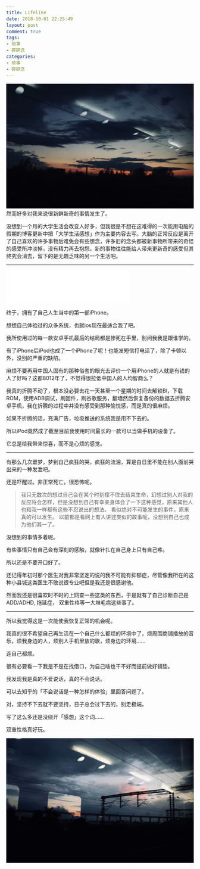 ```yaml
---
title: Lifeline
date: 2018-10-01 22:25:49
layout: post
comment: true
tags:
- 琐事
- 碎碎念
categories:
- 琐事
- 碎碎念
---
```

![Trip](images/trip.jpg)
然而好多对我来说很新鲜新奇的事情发生了。

<!--more-->

没想到一个月的大学生活会改变人好多，但我很是不想在这难得的一次能用电脑的假期的博客更新中把「大学生活感想」作为主要内容去写。大脑的正常反应是离开了自己喜欢的许多事物后难免会有些想念，许多旧的念头都被新事物所带来的奇怪的感受所冲淡掉，没有精力再去抱怨。新的事物往往能给人带来更新奇的感受但其终究会消去，留下的是无趣乏味的另一个生活吧。

---

<iframe frameborder="no" border="0" marginwidth="0" marginheight="0" width=330 height=86 src="//music.163.com/outchain/player?type=2&id=467164552&auto=1&height=66"></iframe>

终于，拥有了自己人生当中的第一部iPhone。

想想自己体验过的众多系统，也就ios现在最适合我了吧。

我所使用过的每一款安卓手机最后的结局都是惨死在手里，别问我我是跟谁学的。

有了iPhone后iPod也成了一个iPhone了呢！也能发短信打电话了，除了卡顿以外，没别的严重的缺陷。

麻烦不要再用中国人固有的那种俗套的眼光去评价一个用iPhone的人就是有钱的人了好吗？这都8012年了，不觉得很拉低中国人的人均智商么？

我真的折腾不动了，根本没必要去花一天甚至一个星期的时间去解锁Bl，下载ROM，使用ADB调试，刷固件，刷谷歌服务，翻墙然后恢复备份的数据去折腾安卓手机，我在折腾的过程中并没有感受到那种愉悦感，而是真的很麻烦。

如果不折腾的话，充满广告，垃圾推送的系统我是用不下去的。

所以iPod竟然成了截至目前我使用时间最长的一款可以当做手机的设备了。

它总是给我带来惊喜，而不是心烦的感觉。

---

有那么几次噩梦，梦到自己疯狂的哭，疯狂的流泪，算是白日里不能在别人面前哭出来的一种发泄吧。

还是吓醒过。非正常死亡，很恐怖呢。


> 我只无数次的想过自己会在某个时刻撑不住去结束生命，幻想过别人对我的反应将会怎样，但是没想到自己有幸亲身体会了一下这种感觉，原来其他人也和我一样都有这些不忍说出的想法。
> 看似绝对不可能发生的事件，原来真的可以发生。
> 以前都是看网上有人讲述类似的故事呢，没想到自己也成为他们其一了。

没想到的事情多着呢。

有些事情只有自己会有深刻的感触，就像针扎在自己身上只有自己疼。

所以还是不要开口好了。

还记得年初时那个医生对我非常坚定的说的我不可能有抑郁症，尽管像我所在的这种小县城这类医生不敢说很专业吧但是我还是很感谢他。

然而我还是很喜欢时不时的上网查一些这类的东西，于是就有了自己诊断自己是ADD/ADHD, 拖延症， 双重性格等一大堆毛病这些事了。

---

所以我觉得这是一次能使我恢复正常的机会呢。

我真的很不希望自己再生活在一个自己什么都烦的环境中了，烦周围商铺播放的音乐，烦我身边的人，烦别人手机里放的歌，烦身边的环境......

连自己都烦。

很有必要看一下我是不是在找借口，为自己啥也干不好而提前做好铺垫。

我发现我是真的不爱说话，真的不会说话。

可以去知乎的「不会说话是一种怎样的体验」里回答问题了。

对，坚持不下去就不要坚持，日子总会过下去的，别走极端。

写了这么多还是没绕开「感想」这个词......

双重性格真好玩。

![Trip](images/trip2.jpg)
